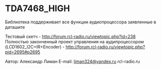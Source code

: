 # TDA7468_HIGH
Библиотека поддерживает все функции аудиопроцессора заявленные в даташите

Тестовый скетч - http://forum.rcl-radio.ru/viewtopic.php?id=238
Полностью законченный проект управления на аудипроцессором (LCD1602_I2C+IR+Encoder) - http://forum.rcl-radio.ru/viewtopic.php?pid=2695#p2695

Автор: Александр Лиман
E-mail: liman324@yandex.ru
rcl-radio.ru
